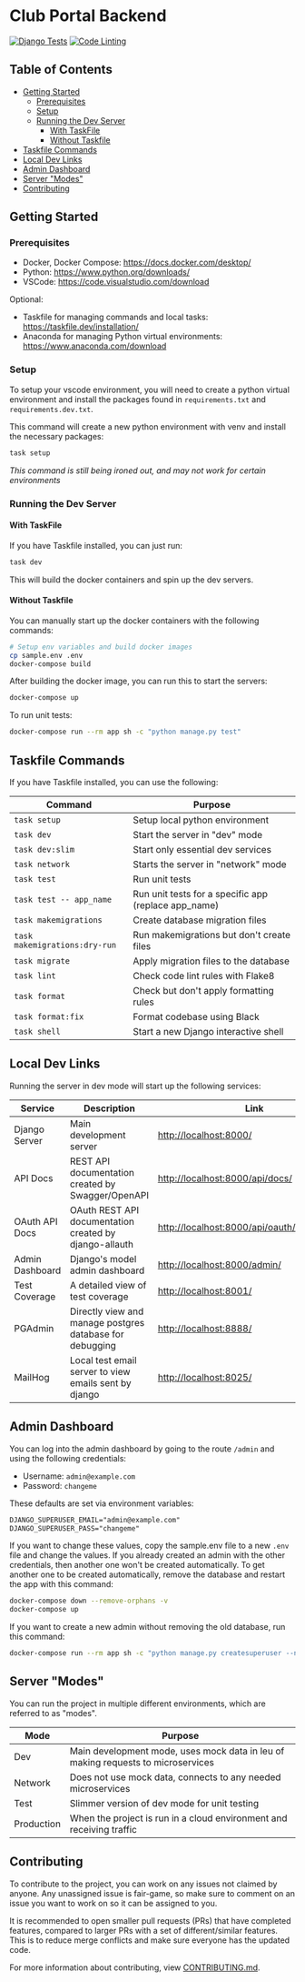 # Club Portal Backend

[![Django Tests](https://github.com/ufosc/Club-Manager/actions/workflows/django-test.yml/badge.svg)](https://github.com/ufosc/Club-Manager/actions/workflows/django-test.yml)
[![Code Linting](https://github.com/UF-CSU/club-portal-backend/actions/workflows/code-lint.yml/badge.svg)](https://github.com/UF-CSU/club-portal-backend/actions/workflows/code-lint.yml)

## Table of Contents

- [Getting Started](#getting-started)
  - [Prerequisites](#prerequisites)
  - [Setup](#setup)
  - [Running the Dev Server](#running-the-dev-server)
    - [With TaskFile](#with-taskfile)
    - [Without Taskfile](#without-taskfile)
- [Taskfile Commands](#taskfile-commands)
- [Local Dev Links](#local-dev-links)
- [Admin Dashboard](#admin-dashboard)
- [Server "Modes"](#server-modes)
- [Contributing](#contributing)

## Getting Started

### Prerequisites

- Docker, Docker Compose: <https://docs.docker.com/desktop/>
- Python: <https://www.python.org/downloads/>
- VSCode: <https://code.visualstudio.com/download>

Optional:

- Taskfile for managing commands and local tasks: <https://taskfile.dev/installation/>
- Anaconda for managing Python virtual environments: <https://www.anaconda.com/download>

### Setup

To setup your vscode environment, you will need to create a python virtual environment and install the packages found in `requirements.txt` and `requirements.dev.txt`.

This command will create a new python environment with venv and install the necessary packages:

```sh
task setup
```

_This command is still being ironed out, and may not work for certain environments_

### Running the Dev Server

#### With TaskFile

If you have Taskfile installed, you can just run:

```sh
task dev
```

This will build the docker containers and spin up the dev servers.

#### Without Taskfile

You can manually start up the docker containers with the following commands:

```sh
# Setup env variables and build docker images
cp sample.env .env
docker-compose build
```

After building the docker image, you can run this to start the servers:

```sh
docker-compose up
```

To run unit tests:

```sh
docker-compose run --rm app sh -c "python manage.py test"
```

## Taskfile Commands

If you have Taskfile installed, you can use the following:

| Command                       | Purpose                                              |
| ----------------------------- | ---------------------------------------------------- |
| `task setup`                  | Setup local python environment                       |
| `task dev`                    | Start the server in "dev" mode                       |
| `task dev:slim`               | Start only essential dev services                    |
| `task network`                | Starts the server in "network" mode                  |
| `task test`                   | Run unit tests                                       |
| `task test -- app_name`       | Run unit tests for a specific app (replace app_name) |
| `task makemigrations`         | Create database migration files                      |
| `task makemigrations:dry-run` | Run makemigrations but don't create files            |
| `task migrate`                | Apply migration files to the database                |
| `task lint`                   | Check code lint rules with Flake8                    |
| `task format`                 | Check but don't apply formatting rules               |
| `task format:fix`             | Format codebase using Black                          |
| `task shell`                  | Start a new Django interactive shell                 |

## Local Dev Links

Running the server in dev mode will start up the following services:

| Service         | Description                                              | Link                                           |
| --------------- | -------------------------------------------------------- | ---------------------------------------------- |
| Django Server   | Main development server                                  | <http://localhost:8000/>                       |
| API Docs        | REST API documentation created by Swagger/OpenAPI        | <http://localhost:8000/api/docs/>              |
| OAuth API Docs  | OAuth REST API documentation created by django-allauth   | <http://localhost:8000/api/oauth/openapi.html> |
| Admin Dashboard | Django's model admin dashboard                           | <http://localhost:8000/admin/>                 |
| Test Coverage   | A detailed view of test coverage                         | <http://localhost:8001/>                       |
| PGAdmin         | Directly view and manage postgres database for debugging | <http://localhost:8888/>                       |
| MailHog         | Local test email server to view emails sent by django    | <http://localhost:8025/>                       |

## Admin Dashboard

You can log into the admin dashboard by going to the route `/admin` and using the following credentials:

- Username: `admin@example.com`
- Password: `changeme`

These defaults are set via environment variables:

```txt
DJANGO_SUPERUSER_EMAIL="admin@example.com"
DJANGO_SUPERUSER_PASS="changeme"
```

If you want to change these values, copy the sample.env file to a new `.env` file and change the values. If you already created an admin with the other credentials, then another one won't be created automatically. To get another one to be created automatically, remove the database and restart the app with this command:

```sh
docker-compose down --remove-orphans -v
docker-compose up
```

If you want to create a new admin without removing the old database, run this command:

```sh
docker-compose run --rm app sh -c "python manage.py createsuperuser --no-input"
```

## Server "Modes"

You can run the project in multiple different environments, which are referred to as "modes".

| Mode       | Purpose                                                                          |
| ---------- | -------------------------------------------------------------------------------- |
| Dev        | Main development mode, uses mock data in leu of making requests to microservices |
| Network    | Does not use mock data, connects to any needed microservices                     |
| Test       | Slimmer version of dev mode for unit testing                                     |
| Production | When the project is run in a cloud environment and receiving traffic             |

## Contributing

To contribute to the project, you can work on any issues not claimed by anyone. Any unassigned issue is fair-game, so make sure to comment on an issue you want to work on so it can be assigned to you.

It is recommended to open smaller pull requests (PRs) that have completed features, compared to larger PRs with a set of different/similar features. This is to reduce merge conflicts and make sure everyone has the updated code.

For more information about contributing, view [CONTRIBUTING.md](./CONTRIBUTING.md).
